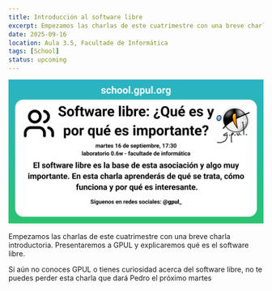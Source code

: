 ```yaml
---
title: Introducción al software libre
excerpt: Empezamos las charlas de este cuatrimestre con una breve charla introductoria. Presentaremos a GPUL y explicaremos qué es el software libre.
date: 2025-09-16
location: Aula 3.5, Facultade de Informática
tags: [School]
status: upcoming
---
```


![](poster.png)

Empezamos las charlas de este cuatrimestre con una breve charla introductoria. Presentaremos a GPUL y explicaremos qué es el software libre.

Si aún no conoces GPUL o tienes curiosidad acerca del software libre, no te puedes perder esta charla que dará Pedro el próximo martes
